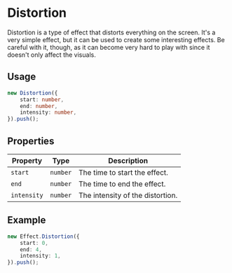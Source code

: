 # Distortion

Distortion is a type of effect that distorts everything on the screen. It's a very simple effect, but it can be used to create some interesting effects. Be careful with it, though, as it can become very hard to play with since it doesn't only affect the visuals.

## Usage

```ts
new Distortion({
    start: number,
    end: number,
    intensity: number,
}).push();
```

## Properties

| Property      | Type      | Description                       |
|---------------|-----------|-----------------------------------|
| `start`       | `number`  | The time to start the effect.     |
| `end`         | `number`  | The time to end the effect.       |
| `intensity`   | `number`  | The intensity of the distortion.  |

## Example

```ts
new Effect.Distortion({
    start: 0,
    end: 4,
    intensity: 1,
}).push();
```